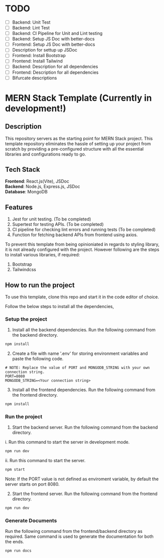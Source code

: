 # TODO

- [ ] Backend: Unit Test
- [ ] Backend: Lint Test
- [ ] Backend: CI Pipeline for Unit and Lint testing
- [ ] Backend: Setup JS Doc with better-docs
- [ ] Frontend: Setup JS Doc with better-docs
- [ ] Description for settup up JSDoc
- [ ] Frontend: Install Bootstrap
- [ ] Frontend: Install Tailwind
- [ ] Backend: Description for all dependencies
- [ ] Frontend: Description for all dependencies
- [ ] Bifurcate descriptions

# MERN Stack Template (Currently in development!)

## Description

This repository servers as the starting point for MERN Stack project. This template repository eliminates the hassle of setting up your project from scratch by providing a pre-configured structure with all the essential libraries and configurations ready to go.

## Tech Stack

**Frontend**: React.js(Vite), JSDoc  
**Backend**: Node.js, Express.js, JSDoc  
**Database**: MongoDB

## Features

1. Jest for unit testing. (To be completed)
2. Supertest for testing APIs. (To be completed)
3. CI pipeline for checking lint errors and running tests (To be completed)
4. Function for fetching backend APIs from frontend using axios.

To prevent this template from being opinioniated in regards to styling library, it is not already configured with the project. However following are the steps to install various libraries, if required:

1. Bootstrap
2. Tailwindcss

## How to run the project

To use this template, clone this repo and start it in the code editor of choice.

Follow the below steps to install all the dependencies,

### Setup the project

1. Install all the backend dependencies. Run the following command from the backend directory.

```bash
npm install
```

2. Create a file with name '.env' for storing environment variables and paste the following code.

```
# NOTE: Replace the value of PORT and MONGODB_STRING with your own connection string.
PORT=8080
MONGODB_STRING=<Your connection string>
```

3. Install all the frontend dependencies. Run the following command from the frontend directory.

```bash
npm install
```

### Run the project

1. Start the backend server. Run the following command from the backend directory.

i. Run this command to start the server in development mode.

```bash
npm run dev
```

ii. Run this command to start the server.

```bash
npm start
```

Note: If the PORT value is not defined as enviroment variable, by default the server starts on port 8080.

2. Start the frontend server. Run the following command from the frontend directory.

```bash
npm run dev
```

### Generate Documents

Run the following command from the frontend/backend directory as required. Same command is used to generate the documentation for both the ends.

```bash
npm run docs
```
